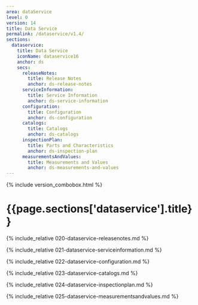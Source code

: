 ```yaml
---
area: dataService
level: 0
version: 14
title: Data Service
permalink: /dataservice/v1.4/
sections:
  dataservice:
    title: Data Service
    iconName: dataservice16
    anchor: ds
    secs:
      releaseNotes:
        title: Release Notes
        anchor: ds-release-notes
      serviceInformation:
        title: Service Information
        anchor: ds-service-information
      configuration:
        title: Configuration
        anchor: ds-configuration
      catalogs:
        title: Catalogs
        anchor: ds-catalogs
      inspectionPlan:
        title: Parts and Characteristics
        anchor: ds-inspection-plan
      measurementsAndValues:
        title: Measurements and Values
        anchor: ds-measurements-and-values
---
```


{% include version_combobox.html %}

<h1 id="{{page.sections['dataservice'].anchor}}">{{page.sections['dataservice'].title}}</h1>

{% include_relative 020-dataservice-releasenotes.md %}

{% include_relative 021-dataservice-serviceinformation.md %}

{% include_relative 022-dataservice-configuration.md %}

{% include_relative 023-dataservice-catalogs.md %}

{% include_relative 024-dataservice-inspectionplan.md %}

{% include_relative 025-dataservice-measurementsandvalues.md %}
